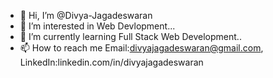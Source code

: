 - 👋 Hi, I’m @Divya-Jagadeswaran
- 👀 I’m interested in Web Devlopment...
- 🌱 I’m currently learning Full Stack Web Development..
- 📫 How to reach me
  Email:divyajagadeswaran@gmail.com, 
  LinkedIn:linkedin.com/in/divyajagadeswaran

<!---
Divya-Jagadeswaran/Divya-Jagadeswaran is a ✨ special ✨ repository because its `README.md` (this file) appears on your GitHub profile.
You can click the Preview link to take a look at your changes.
--->
